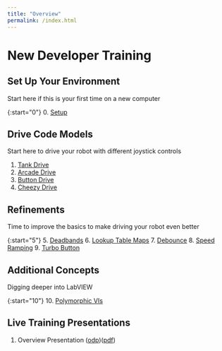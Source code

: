 ```yaml
---
title: "Overview"
permalink: /index.html
---
```

# New Developer Training

## Set Up Your Environment

Start here if this is your first time on a new computer

{:start="0"}
0. [Setup](pages/tutorials/tutorial0.md)

## Drive Code Models

Start here to drive your robot with different joystick controls

1. [Tank Drive](pages/tutorials/tutorial1.md)
2. [Arcade Drive](pages/tutorials/tutorial2.md)
3. [Button Drive](pages/tutorials/tutorial3.md)
4. [Cheezy Drive](pages/tutorials/tutorial4.md)

## Refinements

Time to improve the basics to make driving your robot even better

{:start="5"}
5. [Deadbands](pages/tutorials/tutorial5.md)
6. [Lookup Table Maps](pages/tutorials/tutorial6.md)
7. [Debounce](pages/tutorials/tutorial7.md)
8. [Speed Ramping](pages/tutorials/tutorial8.md)
9. [Turbo Button](pages/tutorials/tutorial9.md)

## Additional Concepts

Digging deeper into LabVIEW

{:start="10"}
10. [Polymorphic VIs](pages/tutorials/tutorial10.md)

## Live Training Presentations

1. Overview Presentation \([odp](presentations/OverviewPresentation.odp)\)\([pdf](presentations/OverviewPresentation.pdf)\)
